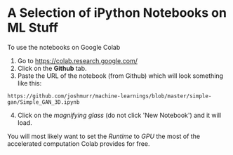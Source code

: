 # A Selection of iPython Notebooks on ML Stuff

To use the notebooks on Google Colab

1. Go to https://colab.research.google.com/
2. Click on the __Github__ tab.
3. Paste the URL of the notebook (from Github) which will look something like this:
```
https://github.com/joshmurr/machine-learnings/blob/master/simple-gan/Simple_GAN_3D.ipynb
```
4. Click on the _magnifying glass_ (do not click 'New Notebook') and it will load.

You will most likely want to set the _Runtime_ to _GPU_ the most of the accelerated computation Colab provides for free.
